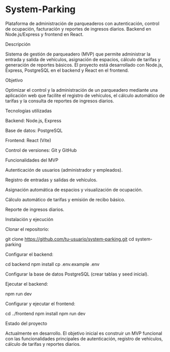 # System-Parking
Plataforma de administración de parqueaderos con autenticación, control de ocupación, facturación y reportes de ingresos diarios. Backend en Node.js/Express y frontend en React.

Descripción

Sistema de gestión de parqueadero (MVP) que permite administrar la entrada y salida de vehículos, asignación de espacios, cálculo de tarifas y generación de reportes básicos. El proyecto está desarrollado con Node.js, Express, PostgreSQL en el backend y React en el frontend.

Objetivo

Optimizar el control y la administración de un parqueadero mediante una aplicación web que facilite el registro de vehículos, el cálculo automático de tarifas y la consulta de reportes de ingresos diarios.

Tecnologías utilizadas

Backend: Node.js, Express

Base de datos: PostgreSQL

Frontend: React (Vite)

Control de versiones: Git y GitHub

Funcionalidades del MVP

Autenticación de usuarios (administrador y empleados).

Registro de entradas y salidas de vehículos.

Asignación automática de espacios y visualización de ocupación.

Cálculo automático de tarifas y emisión de recibo básico.

Reporte de ingresos diarios.

Instalación y ejecución

Clonar el repositorio:

git clone https://github.com/tu-usuario/system-parking.git
cd system-parking


Configurar el backend:

cd backend
npm install
cp .env.example .env


Configurar la base de datos PostgreSQL (crear tablas y seed inicial).

Ejecutar el backend:

npm run dev


Configurar y ejecutar el frontend:

cd ../frontend
npm install
npm run dev

Estado del proyecto

Actualmente en desarrollo. El objetivo inicial es construir un MVP funcional con las funcionalidades principales de autenticación, registro de vehículos, cálculo de tarifas y reportes diarios.
